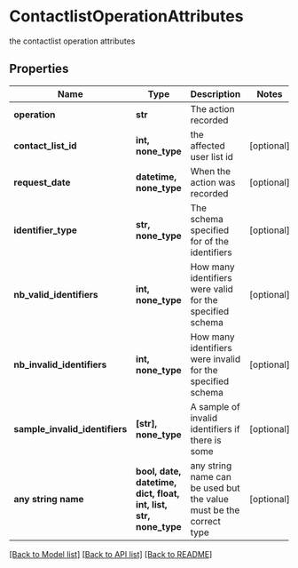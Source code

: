 # ContactlistOperationAttributes

the contactlist operation attributes

## Properties
Name | Type | Description | Notes
------------ | ------------- | ------------- | -------------
**operation** | **str** | The action recorded | 
**contact_list_id** | **int, none_type** | the affected user list id | [optional] 
**request_date** | **datetime, none_type** | When the action was recorded | [optional] 
**identifier_type** | **str, none_type** | The schema specified for of the identifiers | [optional] 
**nb_valid_identifiers** | **int, none_type** | How many identifiers were valid for the specified schema | [optional] 
**nb_invalid_identifiers** | **int, none_type** | How many identifiers were invalid for the specified schema | [optional] 
**sample_invalid_identifiers** | **[str], none_type** | A sample of invalid identifiers if there is some | [optional] 
**any string name** | **bool, date, datetime, dict, float, int, list, str, none_type** | any string name can be used but the value must be the correct type | [optional]

[[Back to Model list]](../README.md#documentation-for-models) [[Back to API list]](../README.md#documentation-for-api-endpoints) [[Back to README]](../README.md)


